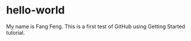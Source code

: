 hello-world
===========
My name is Fang Feng. This is a first test of GitHub using Getting Started tutorial.
